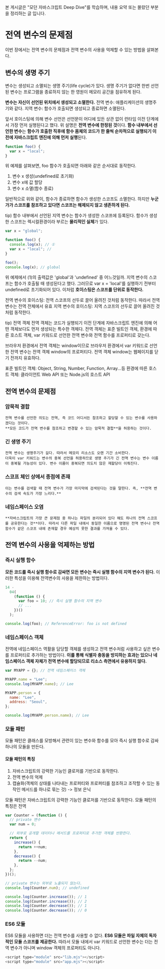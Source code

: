 본 게시글은 "모던 자바스크립트 Deep Dive"를 학습하며, 내용 요약 또는 몰랐던 부분을 정리하는 글 입니다.

# 전역 변수의 문제점

이번 장에서는 전역 변수의 문제점과 전역 변수의 사용을 억제할 수 있는 방법을 살펴본다.

## 변수의 생명 주기

변수는 생성되고 소멸되는 생명 주기(life cycle)가 있다. 생명 주기가 없다면 한번 선언된 변수는 프로그램을 종료하지 않는 한 영원이 메모리 공간을 점유하게 된다.

**변수는 자신이 선언된 위치에서 생성되고 소멸한다.**
전역 변수: 애플리케이션의 생명주기와 같다.
지역 변수: 함수가 호출되면 생성되고 종료하면 소멸된다.

앞서 호이스팅에 의해 변수 선언은 선언문이 어디에 있든 상관 없이 런타임 이전 단계에서 가장 먼저 실행된다고 했다.
위 설명은 **전역 변수에 한정된 것**이다.
**함수 내부에서 선언한 변수**는 **함수가 호출한 직후에 함수 몸체의 코드가 한 줄씩 순차적으로 실행되기 이전에 자바스크립트 엔진에 의해 먼저 실행**된다.

```javascript
function foo() {
  var x = "local";
}
```

위 예제를 살펴보면, foo 함수가 호출되면 아래와 같은 순서대로 동작한다.

1. 변수 x 생성(undefined로 초기화)
2. 변수 x에 값 할당
3. 변수 x 소멸(함수 종료)

일반적으로 위와 같이, 함수가 종료하면 함수가 생성한 스코프도 소멸한다. 하지만 **누군가가 스코프를 참조하고 있다면 스코프는 해제되지 않고 생존하게 된다.**

tip) 함수 내부에서 선언된 지역 변수는 함수가 생성한 스코프에 등록된다. 함수가 생성한 스코프는 렉시컬환경이라 부르는 **물리적인 실체**가 있다.

```javascript
var x = "global";

function foo() {
  console.log(x); // ①
  var x = "local"; //
}

foo();
console.log(x); // global
```

위 예제에서 (1)의 출력값은 'global'과 'undefined' 중 어느것일까.
지역 변수의 스코프는 함수가 호출될 때 생성된다고 했다. 그러므로 var x = 'local'를 실행하기 전부터 undefined로 초기화되어 있다.
이처럼 **호이스팅은 스코프를 단위로 동작한다.**

전역 변수의 호이스팅: 전역 스코프의 선두로 끌어 올려진 것처럼 동작한다. 따라서 전역 변수는 전역 전체에서 유효
지역 변수의 호이스팅: 지역 스코프의 선두로 끌어 올려진 것처럼 동작한다.

tip) 전역 객체
전역 객체는 코드가 실행되기 이전 단계에 자바스크립트 엔진에 의해 어떤 객체보다도 먼저 생성되는 특수한 객체다.
전역 객체는 표준 빌트인 객체, 환경에 따른 호스트 객체, var 키워드로 선언한 전역 변수와 전역 함수를 프로퍼티로 갖는다.

브라우저 환경에서 전역 객체는 window이므로 브라우저 환경에서 var 키워드로 선언한 전역 변수는 전역 객체 window의 프로퍼티다.
전역 객체 window는 웹페이지를 닫기 전까지 유효하다.

표준 빌트인 객체: Object, String, Number, Function, Array...등
환경에 따른 호스트 객체: 클라이언트 Web API 또는 Node.js의 호스트 API

## 전역 변수의 문제점

### 암묵적 결합

    전역 변수를 선언한 의도는 전역, 즉 코드 어디서든 참조하고 할당할 수 있는 변수를 사용하겠다는 것이다.
    **모든 코드가 전역 변수를 참조하고 변경할 수 있는 암묵적 결합**을 허용하는 것이다.

### 긴 생명 주기

    전역 변수는 생명주기가 길다. 따라서 메모리 리소스도 오랜 기간 소비한다.
    더욱이 var 키워드는 변수의 중복 선언을 허용하므로 생명 주기가 긴 전역 변수는 변수 이름이 중복될 가능성이 있다. 변수 이름이 중복되면 의도치 않은 재할당이 이뤄진다.

### 스코프 체인 상에서 종점에 존재

    이는 변수를 검색할 때 전역 변수가 가장 마지막에 검색된다는 것을 말한다. 즉, **전역 변수의 검색 속도가 가장 느리다.**

### 네임스페이스 오염

    **자바스크립트의 가장 큰 문제점 중 하나는 파일의 분리되어 있다 해도 하나의 전역 스코프를 공유한다는 것**이다. 따라서 다른 파일 내에서 동일한 이름으로 명명된 전역 변수나 전역 함수가 같은 스코프 내에 존재할 경우 예상치 못한 결과를 가져올 수 있다.

## 전역 변수의 사용을 억제하는 방법

### 즉시 실행 함수

**모든 코드를 즉시 실행 함수로 감싸면 모든 변수는 즉시 실행 함수의 지역 변수가 된다.**
이러한 특성을 이용해 전역변수의 사용을 제한하는 방법이다.

```javascript
14 -
  04(
    (function () {
      var foo = 10; // 즉시 실행 함수의 지역 변수
      // ...
    })()
  );

console.log(foo); // ReferenceError: foo is not defined
```

### 네임스페이스 객체

전역에 네임스페이스 역활을 담당할 객체를 생성하고 전역 변수처럼 사용하고 싶은 변수를 프로퍼티로 추가하는 방법이다.
**이를 통해 식별자 충동을 방지하는 효과는 있으나 네임스페이스 객체 자체가 전역 변수에 할당되므로 리소스 측면에서 유용하지 않다.**

```javascript
var MYAPP = {}; // 전역 네임스페이스 객체

MYAPP.name = "Lee";
console.log(MYAPP.name); // Lee

MYAPP.person = {
  name: "Lee",
  address: "Seoul",
};

console.log(MYAPP.person.name); // Lee
```

### 모듈 패턴

모듈 패턴은 클래스를 모방해서 관련이 있는 변수와 함수를 모아 즉시 실행 함수로 감싸 하나의 모듈을 만든다.

#### 모듈 패턴의 특징

1. 자바스크립트의 강력한 기능인 클로저를 기반으로 동작한다.
2. 전역 변수의 억제
3. 캡슐화(객체의 상태를 나타내는 프로퍼티와 프로퍼티를 참조하고 조작할 수 있는 동작인 메서드를 하나로 묶는 것) -> 정보 은닉

모듈 패턴은 자바스크립트의 강력한 기능인 클로저를 기반으로 동작한다.
모듈 패턴의 특징은 전역

```javascript
var Counter = (function () {
  // private 변수
  var num = 0;

  // 외부로 공개할 데이터나 메서드를 프로퍼티로 추가한 객체를 반환한다.
  return {
    increase() {
      return ++num;
    },
    decrease() {
      return --num;
    },
  };
})();

// private 변수는 외부로 노출되지 않는다.
console.log(Counter.num); // undefined

console.log(Counter.increase()); // 1
console.log(Counter.increase()); // 2
console.log(Counter.decrease()); // 1
console.log(Counter.decrease()); // 0
```

### ES6 모듈

ES6 모듈을 사용하면 더는 전역 변수를 사용할 수 없다. **ES6 모듈은 파일 자체의 독자적인 모듈 스코프를 제공한다.**
따라서 모듈 내에서 var 키워드로 선언한 변수는 더는 전역 변수가 아니며 window 객체의 프로퍼티도 아니다.

```javascript
<script type="module" src="lib.mjs"></script>
<script type="module" src="app.mjs"></script>
```
